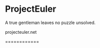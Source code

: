 ProjectEuler
============

A true gentleman leaves no puzzle unsolved.

projecteuler.net


============
